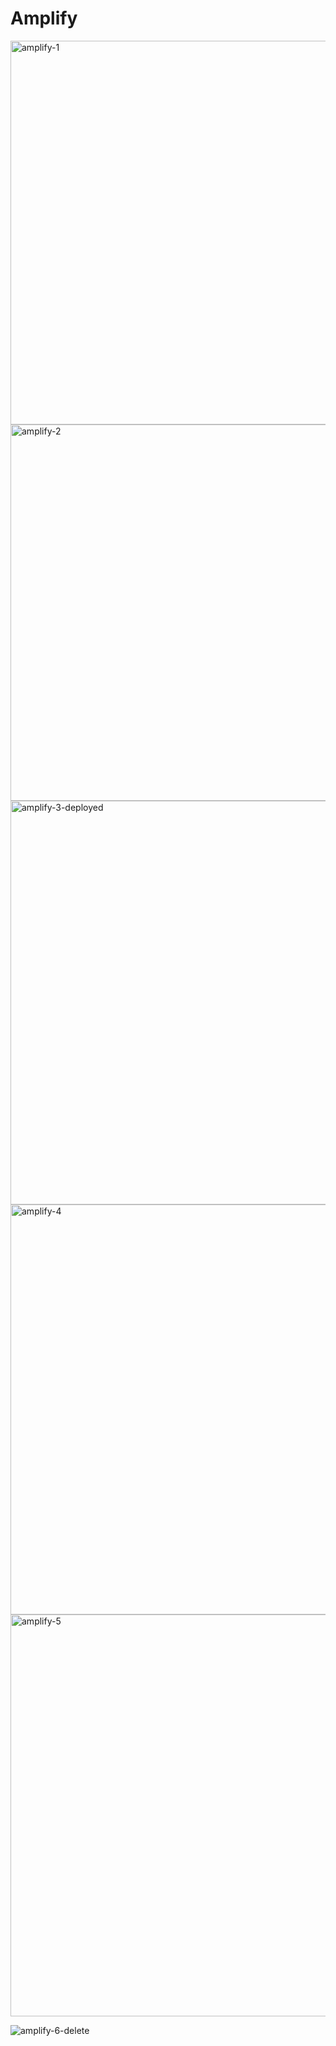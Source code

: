 # **Amplify**

<img width="614" alt="amplify-1" src="https://github.com/user-attachments/assets/34a38114-6cd6-4c97-9350-0b3f9c03017a">

<img width="602" alt="amplify-2" src="https://github.com/user-attachments/assets/a9d9fe8c-fd91-4700-a78a-6f250de71de1">

<img width="646" alt="amplify-3-deployed" src="https://github.com/user-attachments/assets/16a90d90-c1af-4c30-8306-91324895b74c">

<img width="656" alt="amplify-4" src="https://github.com/user-attachments/assets/1b30ab36-9285-4c15-a590-ba65807745cf">

<img width="643" alt="amplify-5" src="https://github.com/user-attachments/assets/489857d0-19d5-453b-9749-a457e47869cc">

![amplify-6-delete](https://github.com/user-attachments/assets/3d8acad7-2b45-42a9-83a6-c4dced8e2bca)
